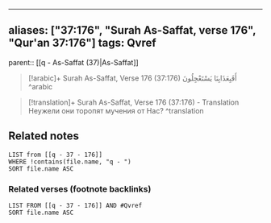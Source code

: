 
---
aliases: ["37:176", "Surah As-Saffat, verse 176", "Qur'an 37:176"]
tags: Qvref
---

parent:: [[q - As-Saffat (37)|As-Saffat]]

> [!arabic]+ Surah As-Saffat, Verse 176 (37:176)
> <span class="quran-arabic">أَفَبِعَذَابِنَا يَسْتَعْجِلُونَ</span>
^arabic

> [!translation]+ Surah As-Saffat, Verse 176 (37:176) - Translation
> Неужели они торопят мучения от Нас?
^translation



## Related notes
```dataview
LIST from [[q - 37 - 176]]
WHERE !contains(file.name, "q - ")
SORT file.name ASC
```

### Related verses (footnote backlinks)
```dataview
LIST FROM [[q - 37 - 176]] AND #Qvref
SORT file.name ASC
```

